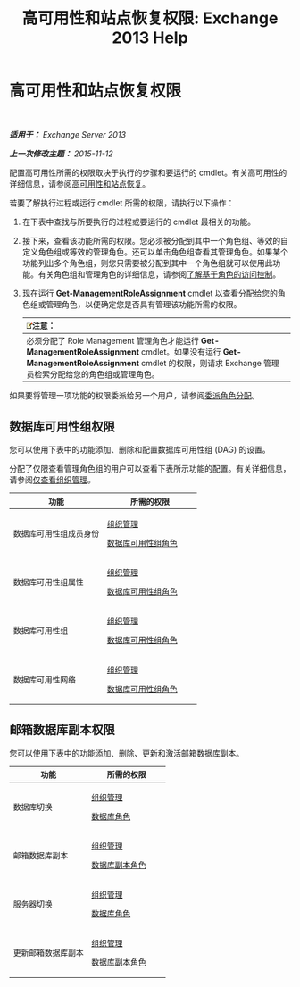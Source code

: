 ﻿---
title: '高可用性和站点恢复权限: Exchange 2013 Help'
TOCTitle: 高可用性和站点恢复权限
ms:assetid: 66085107-4d4d-41c3-a425-82314acd9eee
ms:mtpsurl: https://technet.microsoft.com/zh-cn/library/Dd638136(v=EXCHG.150)
ms:contentKeyID: 50490733
ms.date: 01/11/2018
mtps_version: v=EXCHG.150
ms.translationtype: HT
---

# 高可用性和站点恢复权限

 

_**适用于：** Exchange Server 2013_

_**上一次修改主题：** 2015-11-12_

配置高可用性所需的权限取决于执行的步骤和要运行的 cmdlet。有关高可用性的详细信息，请参阅[高可用性和站点恢复](high-availability-and-site-resilience-exchange-2013-help.md)。

若要了解执行过程或运行 cmdlet 所需的权限，请执行以下操作：

1.  在下表中查找与所要执行的过程或要运行的 cmdlet 最相关的功能。

2.  接下来，查看该功能所需的权限。您必须被分配到其中一个角色组、等效的自定义角色组或等效的管理角色。还可以单击角色组查看其管理角色。如果某个功能列出多个角色组，则您只需要被分配到其中一个角色组就可以使用此功能。有关角色组和管理角色的详细信息，请参阅[了解基于角色的访问控制](understanding-role-based-access-control-exchange-2013-help.md)。

3.  现在运行 **Get-ManagementRoleAssignment** cmdlet 以查看分配给您的角色组或管理角色，以便确定您是否具有管理该功能所需的权限。
    
    <table>
    <thead>
    <tr class="header">
    <th><img src="images/Bb124558.note(EXCHG.150).gif" title="注意" alt="注意" />注意：</th>
    </tr>
    </thead>
    <tbody>
    <tr class="odd">
    <td>必须分配了 Role Management 管理角色才能运行 <strong>Get-ManagementRoleAssignment</strong> cmdlet。如果没有运行 <strong>Get-ManagementRoleAssignment</strong> cmdlet 的权限，则请求 Exchange 管理员检索分配给您的角色组或管理角色。</td>
    </tr>
    </tbody>
    </table>


如果要将管理一项功能的权限委派给另一个用户，请参阅[委派角色分配](delegate-role-assignments-exchange-2013-help.md)。

## 数据库可用性组权限

您可以使用下表中的功能添加、删除和配置数据库可用性组 (DAG) 的设置。

分配了仅限查看管理角色组的用户可以查看下表所示功能的配置。有关详细信息，请参阅[仅查看组织管理](view-only-organization-management-exchange-2013-help.md)。


<table>
<colgroup>
<col style="width: 50%" />
<col style="width: 50%" />
</colgroup>
<thead>
<tr class="header">
<th>功能</th>
<th>所需的权限</th>
</tr>
</thead>
<tbody>
<tr class="odd">
<td><p>数据库可用性组成员身份</p></td>
<td><p><a href="organization-management-exchange-2013-help.md">组织管理</a></p>
<p><a href="database-availability-groups-role-exchange-2013-help.md">数据库可用性组角色</a></p></td>
</tr>
<tr class="even">
<td><p>数据库可用性组属性</p></td>
<td><p><a href="organization-management-exchange-2013-help.md">组织管理</a></p>
<p><a href="database-availability-groups-role-exchange-2013-help.md">数据库可用性组角色</a></p></td>
</tr>
<tr class="odd">
<td><p>数据库可用性组</p></td>
<td><p><a href="organization-management-exchange-2013-help.md">组织管理</a></p>
<p><a href="database-availability-groups-role-exchange-2013-help.md">数据库可用性组角色</a></p></td>
</tr>
<tr class="even">
<td><p>数据库可用性网络</p></td>
<td><p><a href="organization-management-exchange-2013-help.md">组织管理</a></p>
<p><a href="database-availability-groups-role-exchange-2013-help.md">数据库可用性组角色</a></p></td>
</tr>
</tbody>
</table>


## 邮箱数据库副本权限

您可以使用下表中的功能添加、删除、更新和激活邮箱数据库副本。


<table>
<colgroup>
<col style="width: 50%" />
<col style="width: 50%" />
</colgroup>
<thead>
<tr class="header">
<th>功能</th>
<th>所需的权限</th>
</tr>
</thead>
<tbody>
<tr class="odd">
<td><p>数据库切换</p></td>
<td><p><a href="organization-management-exchange-2013-help.md">组织管理</a></p>
<p><a href="databases-role-exchange-2013-help.md">数据库角色</a></p></td>
</tr>
<tr class="even">
<td><p>邮箱数据库副本</p></td>
<td><p><a href="organization-management-exchange-2013-help.md">组织管理</a></p>
<p><a href="database-copies-role-exchange-2013-help.md">数据库副本角色</a></p></td>
</tr>
<tr class="odd">
<td><p>服务器切换</p></td>
<td><p><a href="organization-management-exchange-2013-help.md">组织管理</a></p>
<p><a href="databases-role-exchange-2013-help.md">数据库角色</a></p></td>
</tr>
<tr class="even">
<td><p>更新邮箱数据库副本</p></td>
<td><p><a href="organization-management-exchange-2013-help.md">组织管理</a></p>
<p><a href="database-copies-role-exchange-2013-help.md">数据库副本角色</a></p></td>
</tr>
</tbody>
</table>

